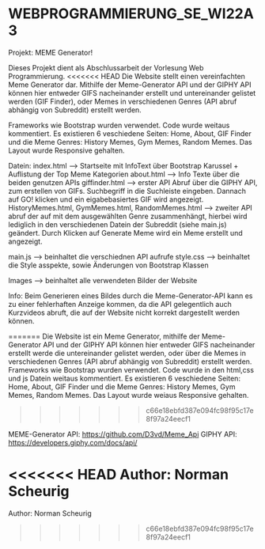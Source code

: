# WEBPROGRAMMIERUNG_SE_WI22A3

Projekt: MEME Generator!

Dieses Projekt dient als Abschlussarbeit der Vorlesung Web Programmierung.
<<<<<<< HEAD
Die Website stellt einen vereinfachten Meme Generator dar. Mithilfe der Meme-Generator API und der GIPHY API können hier entweder GIFS nacheinander erstellt und untereinander gelistet werden (GIF Finder), oder Memes in verschiedenen Genres (API abruf abhängig von Subreddit) erstellt werden.

Frameworks wie Bootstrap wurden verwendet. 
Code wurde weitaus kommentiert. 
Es existieren 6 veschiedene Seiten:
Home, About, GIF Finder und die Meme Genres: History Memes, Gym Memes, Random Memes.
Das Layout wurde Responsive gehalten.

Datein:
index.html --> Startseite mit InfoText über Bootstrap Karussel + Auflistung der Top Meme Kategorien
about.html --> Info Texte über die beiden genutzen APIs
giffinder.html --> erster API Abruf über die GIPHY API, zum erstellen von GIFs. Suchbegriff in die Suchleiste eingeben. Dannach auf GO! klicken und ein eigabebasiertes GIF wird angezeigt.
HistoryMemes.html, GymMemes.html, RandomMemes.html --> zweiter API abruf der auf mit dem ausgewählten Genre zusammenhängt, hierbei wird lediglich in den verschiedenen Datein der Subreddit (siehe main.js) geändert. Durch Klicken auf Generate Meme wird ein Meme erstellt und angezeigt.

main.js --> beinhaltet die verschiednen API aufrufe 
style.css --> beinhaltet die Style asspekte, sowie Änderungen von Bootstrap Klassen

Images --> beinhaltet alle verwendeten Bilder der Website



Info:
Beim Generieren eines Bildes durch die Meme-Generator-API kann es zu einer fehlerhaften Anzeige kommen, da die API gelegentlich auch Kurzvideos abruft, die auf der Website nicht korrekt dargestellt werden können.


=======
Die Website ist ein Meme Generator, mithilfe der Meme-Generator API und der GIPHY API können hier entweder GIFS nacheinander erstellt werde die untereinander gelistet werden, oder über die Memes in verschiedenen Genres (API abruf abhängig von Subreddit) erstellt werden.
Frameworks wie Bootstrap wurden verwendet. Code wurde in den html,css und js Datein weitaus kommentiert. Es existieren 6 veschiedene Seiten:
Home, About, GIF Finder und die Meme Genres: History Memes, Gym Memes, Random Memes.
Das Layout wurde weiaus Responsive gehalten.
>>>>>>> c66e18ebfd387e094fc98f95c17e8f97a24eecf1


MEME-Generator API: https://github.com/D3vd/Meme_Api
GIPHY API: https://developers.giphy.com/docs/api/



<<<<<<< HEAD
Author: Norman Scheurig
=======
Author: Norman Scheurig
>>>>>>> c66e18ebfd387e094fc98f95c17e8f97a24eecf1
